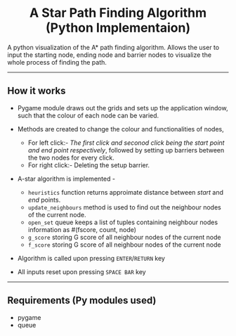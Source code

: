 <h1 align="center">A Star Path Finding Algorithm (Python Implementaion)</h1>
A python visualization of the A* path finding algorithm. Allows the user to input the starting node, ending node and barrier nodes to visualize the whole process of finding the path.

---------------------------------------------------------------------
## How it works

- Pygame module draws out the grids and sets up the application window, such that the colour of each node can be varied.

- Methods are created to change the colour and functionalities of nodes,
    - For left click:- *The first click and seconod click being the start point and end point respectively*, followed by setting up barriers between the two nodes for every click.
    - For right click:- Deleting the setup barrier.

- A-star algorithm is implemented -
    - `heuristics` function returns approimate distance between *start* and *end* points.
    - `update_neighbours` method is used to find out the neighbour nodes of the current node.
    - `open_set` queue keeps a list of tuples containing neighbour nodes information as #(fscore, count, node)
    - `g_score` storing G score of all neighbour nodes of the current node
    - `f_score` storing G score of all neighbour nodes of the current node

- Algorithm is called upon pressing `ENTER`/`RETURN` key
- All inputs reset upon pressing `SPACE BAR` key

---------------------------------------------------------------------
## Requirements (Py modules used)
- pygame
- queue

[](images/1.png)